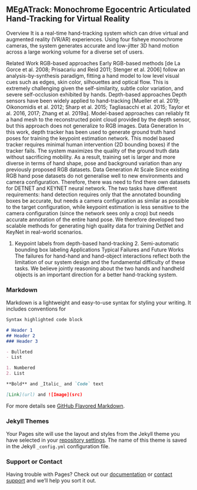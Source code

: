 ## MEgATrack: Monochrome Egocentric Articulated Hand-Tracking for Virtual Reality

Overview
It is a real-time hand-tracking system which can drive virtual and augmented reality (VR/AR) experiences. Using four fisheye monochrome cameras, the system generates accurate and low-jitter 3D hand motion across a large working volume for a diverse set of users.

Related Work
RGB-based approaches
Early RGB-based methods [de La Gorce et al. 2008; Prisacariu and Reid 2011; Stenger et al. 2006] follow an analysis-by-synthesis paradigm, fitting a hand model to low level visual cues such as edges, skin color, silhouettes and optical flow. This is extremely challenging given the self-similarity, subtle color variation, and severe self-occlusion exhibited by hands.
Depth-based approaches
Depth sensors have been widely applied to hand-tracking [Mueller et al. 2019; Oikonomidis et al. 2012; Sharp et al. 2015; Tagliasacchi et al. 2015; Taylor et al. 2016, 2017; Zhang et al. 2019a]. Model-based approaches can reliably fit a hand mesh to the reconstructed point cloud provided by the depth sensor, but this approach does not generalize to RGB images.
Data Generation
In this work, depth tracker has been used to generate ground truth hand poses for training the keypoint estimation network. This model based tracker requires minimal human intervention (2D bounding boxes) if the tracker fails. The system maximizes the quality of the ground truth data without sacrificing mobility. As a result, training set is larger and more diverse in terms of hand shape, pose and background variation than any previously proposed RGB datasets.
Data Generation At Scale
Since existing RGB hand pose datasets do not generalise well to new environments and camera configuration. Therefore, there was need to find there own datasets for DETNET and KEYNET neural network. The two tasks have different requirements: hand detection requires only that the annotated bounding boxes be accurate, but needs a camera configuration as similar as possible to the target configuration, while keypoint estimation is less sensitive to the camera configuration (since the network sees only a crop) but needs accurate annotation of the entire hand pose. We therefore developed two scalable methods for generating high quality data for training DetNet and KeyNet in real-world scenarios.
1. Keypoint labels from depth-based hand-tracking 2. Semi-automatic bounding box labeling
Applications
Typical Failures and Future Works
The failures for hand-hand and hand-object interactions reflect both the limitation of our system design and the fundamental difficulty of these tasks. We believe jointly reasoning about the two hands and handheld objects is an important direction for a better hand-tracking system.

### Markdown

Markdown is a lightweight and easy-to-use syntax for styling your writing. It includes conventions for

```markdown
Syntax highlighted code block

# Header 1
## Header 2
### Header 3

- Bulleted
- List

1. Numbered
2. List

**Bold** and _Italic_ and `Code` text

[Link](url) and ![Image](src)
```

For more details see [GitHub Flavored Markdown](https://guides.github.com/features/mastering-markdown/).

### Jekyll Themes

Your Pages site will use the layout and styles from the Jekyll theme you have selected in your [repository settings](https://github.com/VaishnaveeSharma/VR-Presentation-MEgATrack/settings). The name of this theme is saved in the Jekyll `_config.yml` configuration file.

### Support or Contact

Having trouble with Pages? Check out our [documentation](https://docs.github.com/categories/github-pages-basics/) or [contact support](https://github.com/contact) and we’ll help you sort it out.
